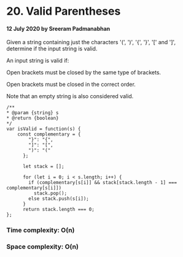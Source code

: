 # 20. Valid Parentheses

#### 12 July 2020 by Sreeram Padmanabhan

Given a string containing just the characters '(', ')', '{', '}', '[' and ']', determine if the input string is valid.

An input string is valid if:

Open brackets must be closed by the same type of brackets.

Open brackets must be closed in the correct order.

Note that an empty string is also considered valid.

    /**
    * @param {string} s
    * @return {boolean}
    */
    var isValid = function(s) {
        const complementary = {
            "}": "{",
            "]": "[",
            ")": "("
          };

          let stack = [];

          for (let i = 0; i < s.length; i++) {
            if (complementary[s[i]] && stack[stack.length - 1] === complementary[s[i]])
              stack.pop();
            else stack.push(s[i]);
          }
          return stack.length === 0;
    };

### Time complexity: O(n)
### Space complexity: O(n)
